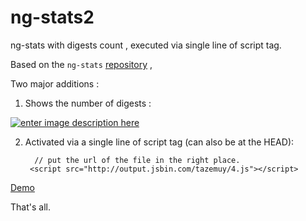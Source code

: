 # ng-stats2
ng-stats with digests count , executed via single line of  script tag. 

Based on the `ng-stats` [repository](https://github.com/kentcdodds/ng-stats) , 

Two major additions : 


1. Shows the number of digests : 

 [![enter image description here][1]][1]
 
 
2. Activated via a single line of  script tag (can also be at the HEAD): 

         // put the url of the file in the right place.
        <script src="http://output.jsbin.com/tazemuy/4.js"></script> 


[Demo](http://plnkr.co/edit/iG8lPI7D2cqKXtPsQGcX?p=preview)
 
 
 That's all.
 
 [1]: http://i.stack.imgur.com/IbA4y.png

